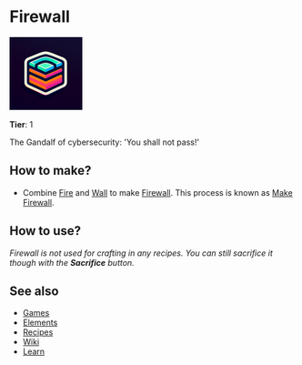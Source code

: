 # Firewall

![](../images/item.firewall.png)

**Tier**: 1

The Gandalf of cybersecurity: 'You shall not pass!'

## How to make?

* Combine [Fire](/wiki/elements/fire) and [Wall](/wiki/elements/wall) to make [Firewall](/wiki/elements/firewall). This process is known as [Make Firewall](/wiki/recipes/make-firewall).

## How to use?

_Firewall is not used for crafting in any recipes. You can still sacrifice it though with the **Sacrifice** button._

## See also

* [Games](/wiki/games)
* [Elements](/wiki/elements)
* [Recipes](/wiki/recipes)
* [Wiki](/wiki/index)
* [Learn](/learn/index)